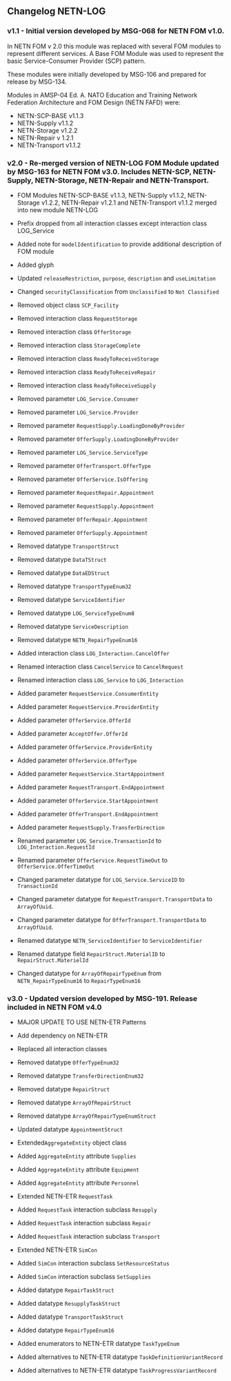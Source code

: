 ## Changelog NETN-LOG

### v1.1 - Initial version developed by MSG-068 for NETN FOM v1.0. 

In NETN FOM v 2.0 this module was replaced with several FOM modules to represent different services. A Base FOM Module was used to represent the basic Service-Consumer Provider (SCP) pattern. 
 
These modules were initially developed by MSG-106 and prepared for release by MSG-134. 
 
Modules in AMSP-04 Ed. A. NATO Education and Training Network Federation Architecture and FOM Design (NETN FAFD) were: 
* NETN-SCP-BASE v1.1.3 
* NETN-Supply v1.1.2 
* NETN-Storage v1.2.2 
* NETN-Repair v 1.2.1 
* NETN-Transport v1.1.2


### v2.0 - Re-merged version of NETN-LOG FOM Module updated by MSG-163 for NETN FOM v3.0. Includes NETN-SCP, NETN-Supply, NETN-Storage, NETN-Repair and NETN-Transport.

* FOM Modules NETN-SCP-BASE v1.1.3, NETN-Supply v1.1.2, NETN-Storage v1.2.2, NETN-Repair v1.2.1 and NETN-Transport v1.1.2 merged into new module NETN-LOG 
* Prefix dropped from all interaction classes except interaction class LOG_Service 
* Added note for `modelIdentification` to provide additional description of FOM module 
* Added glyph 
* Updated `releaseRestriction`, `purpose`, `description` and `useLimitation` 
* Changed `securityClassification` from `Unclassified` to `Not Classified` 
 
* Removed object class `SCP_Facility` 
* Removed interaction class `RequestStorage` 
* Removed interaction class `OfferStorage` 
* Removed interaction class `StorageComplete` 
* Removed interaction class `ReadyToReceiveStorage` 
* Removed interaction class `ReadyToReceiveRepair` 
* Removed interaction class `ReadyToReceiveSupply` 
 
* Removed parameter `LOG_Service.Consumer` 
* Removed parameter `LOG_Service.Provider` 
* Removed parameter `RequestSupply.LoadingDoneByProvider` 
* Removed parameter `OfferSupply.LoadingDoneByProvider` 
* Removed parameter `LOG_Service.ServiceType` 
* Removed parameter `OfferTransport.OfferType` 
* Removed parameter `OfferService.IsOffering` 
* Removed parameter `RequestRepair.Appointment` 
* Removed parameter `RequestSupply.Appointment` 
* Removed parameter `OfferRepair.Appointment` 
* Removed parameter `OfferSupply.Appointment` 
 
* Removed datatype `TransportStruct` 
* Removed datatype `DataTStruct` 
* Removed datatype `DataEDStruct` 
* Removed datatype `TransportTypeEnum32` 
* Removed datatype `ServiceIdentifier` 
* Removed datatype `LOG_ServiceTypeEnum8` 
* Removed datatype `ServiceDescription` 
* Removed datatype `NETN_RepairTypeEnum16` 
 
* Added interaction class `LOG_Interaction.CancelOffer` 
* Renamed interaction class `CancelService` to `CancelRequest` 
* Renamed interaction class `LOG_Service` to `LOG_Interaction` 
 
* Added parameter `RequestService.ConsumerEntity` 
* Added parameter `RequestService.ProviderEntity` 
* Added parameter `OfferService.OfferId` 
* Added parameter `AcceptOffer.OfferId` 
* Added parameter `OfferService.ProviderEntity` 
* Added parameter `OfferService.OfferType` 
* Added parameter `RequestService.StartAppointment` 
* Added parameter `RequestTransport.EndAppointment` 
* Added parameter `OfferService.StartAppointment` 
* Added parameter `OfferTransport.EndAppointment` 
* Added parameter `RequestSupply.TransferDirection` 
 
* Renamed parameter `LOG_Service.TransactionId` to `LOG_Interaction.RequestId` 
* Renamed parameter `OfferService.RequestTimeOut` to `OfferService.OfferTimeOut` 
* Changed parameter datatype for `LOG_Service.ServiceID` to `TransactionId` 
* Changed parameter datatype for `RequestTransport.TransportData` to `ArrayOfUuid`. 
* Changed parameter datatype for `OfferTransport.TransportData` to `ArrayOfUuid`. 
 
* Renamed datatype `NETN_ServiceIdentifier` to `ServiceIdentifier` 
* Renamed datatype field `RepairStruct.MaterialID` to `RepairStruct.MaterielId` 
* Changed datatype for `ArrayOfRepairTypeEnum` from `NETN_RepairTypeEnum16` to `RepairTypeEnum16`


### v3.0 - Updated version developed by MSG-191. Release included in NETN FOM v4.0

* MAJOR UPDATE TO USE NETN-ETR Patterns
* Add dependency on NETN-ETR
* Replaced all interaction classes
* Removed datatype `OfferTypeEnum32`
* Removed datatype `TransferDirectionEnum32`
* Removed datatype `RepairStruct`
* Removed datatype `ArrayOfRepairStruct`
* Removed datatype `ArrayOfRepairTypeEnumStruct`

* Updated datatype `AppointmentStruct`

* Extended`AggregateEntity` object class
* Added `AggregateEntity` attribute `Supplies`
* Added `AggregateEntity` attribute `Equipment`
* Added `AggregateEntity` attribute `Personnel`

* Extended NETN-ETR `RequestTask`
* Added `RequestTask` interaction subclass `Resupply`
* Added `RequestTask` interaction subclass `Repair`
* Added `RequestTask` interaction subclass `Transport`

* Extended NETN-ETR `SimCon`
* Added `SimCon` interaction subclass `SetResourceStatus`
* Added `SimCon` interaction subclass `SetSupplies`

* Added datatype `RepairTaskStruct`
* Added datatype `ResupplyTaskStruct`
* Added datatype `TransportTaskStruct`
* Added datatype `RepairTypeEnum16`
* Added enumerators to NETN-ETR datatype `TaskTypeEnum`
* Added alternatives to NETN-ETR datatype `TaskDefinitionVariantRecord`
* Added alternatives to NETN-ETR datatype `TaskProgressVariantRecord`







